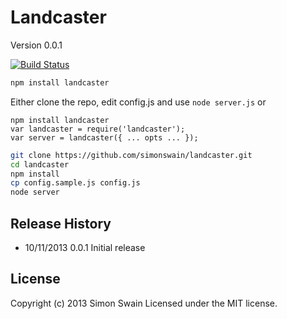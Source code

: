 # Landcaster

Version 0.0.1

[![Build Status](https://travis-ci.org/simonswain/landcaster.png)](https://travis-ci.org/simonswain/landcaster)

```bash
npm install landcaster
```

Either clone the repo, edit config.js and use `node server.js` or

```
npm install landcaster
var landcaster = require('landcaster');
var server = landcaster({ ... opts ... });
```

```bash
git clone https://github.com/simonswain/landcaster.git
cd landcaster
npm install
cp config.sample.js config.js
node server
```


## Release History

* 10/11/2013 0.0.1 Initial release

## License
Copyright (c) 2013 Simon Swain
Licensed under the MIT license.

